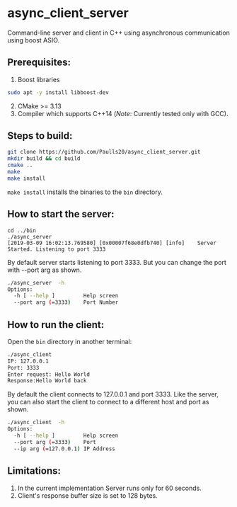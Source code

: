 # async_client_server

Command-line server and client in C++ using asynchronous communication using boost ASIO.

## Prerequisites:

1. Boost libraries
```bash
sudo apt -y install libboost-dev
```
2. CMake >= 3.13
3. Compiler which supports C++14 (_Note_: Currently tested only with GCC).

## Steps to build:

```bash
git clone https://github.com/Paulls20/async_client_server.git
mkdir build && cd build
cmake ..
make
make install
```
```make install``` installs the binaries to the ```bin``` directory.

## How to start the server:

```
cd ../bin
./async_server
[2019-03-09 16:02:13.769580] [0x00007f68e0dfb740] [info]    Server Started. Listening to port 3333
```
By default server starts listening to port 3333. But you can change the port with --port arg as shown.
```bash
./async_server  -h
Options:
  -h [ --help ]         Help screen
  --port arg (=3333)    Port Number
```

## How to run the client:

Open the ```bin``` directory in another terminal:
```bash
./async_client
IP: 127.0.0.1
Port: 3333
Enter request: Hello World
Response:Hello World back
```
By default the client connects to 127.0.0.1 and port 3333. Like the server, you can also start the client to connect to a different host and port as shown.
```bash
./async_client  -h
Options:
  -h [ --help ]         Help screen
  --port arg (=3333)    Port
  --ip arg (=127.0.0.1) IP Address
```

## Limitations:
1. In the current implementation Server runs only for 60 seconds.
2. Client's response buffer size is set to 128 bytes.
